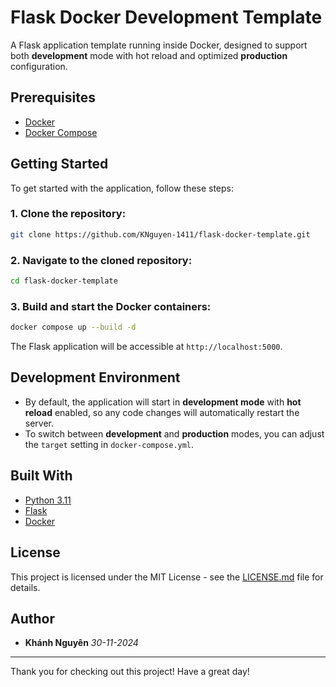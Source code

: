 # Flask Docker Development Template

A Flask application template running inside Docker, designed to support both **development** mode with hot reload and optimized **production** configuration.

## Prerequisites

- [Docker](https://www.docker.com/)
- [Docker Compose](https://docs.docker.com/compose/)

## Getting Started

To get started with the application, follow these steps:

### 1. Clone the repository:

```bash
git clone https://github.com/KNguyen-1411/flask-docker-template.git
```

### 2. Navigate to the cloned repository:

```bash
cd flask-docker-template
```

### 3. Build and start the Docker containers:

```bash
docker compose up --build -d
```

The Flask application will be accessible at `http://localhost:5000`.

## Development Environment

- By default, the application will start in **development mode** with **hot reload** enabled, so any code changes will automatically restart the server.
- To switch between **development** and **production** modes, you can adjust the `target` setting in `docker-compose.yml`.

## Built With

- [Python 3.11](https://www.python.org/)
- [Flask](https://flask.palletsprojects.com/)
- [Docker](https://www.docker.com/)

## License

This project is licensed under the MIT License - see the [LICENSE.md](LICENSE.md) file for details.

## Author

- **Khánh Nguyên**
  _30-11-2024_

---

Thank you for checking out this project! Have a great day!
